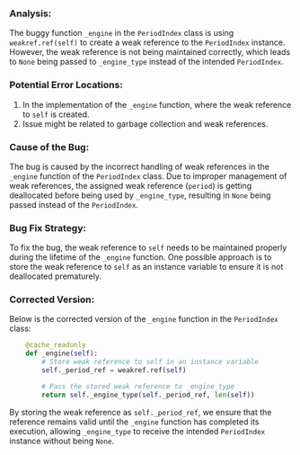 ### Analysis:
The buggy function `_engine` in the `PeriodIndex` class is using `weakref.ref(self)` to create a weak reference to the `PeriodIndex` instance. However, the weak reference is not being maintained correctly, which leads to `None` being passed to `_engine_type` instead of the intended `PeriodIndex`.

### Potential Error Locations:
1. In the implementation of the `_engine` function, where the weak reference to `self` is created.
2. Issue might be related to garbage collection and weak references.

### Cause of the Bug:
The bug is caused by the incorrect handling of weak references in the `_engine` function of the `PeriodIndex` class. Due to improper management of weak references, the assigned weak reference (`period`) is getting deallocated before being used by `_engine_type`, resulting in `None` being passed instead of the `PeriodIndex`.

### Bug Fix Strategy:
To fix the bug, the weak reference to `self` needs to be maintained properly during the lifetime of the `_engine` function. One possible approach is to store the weak reference to `self` as an instance variable to ensure it is not deallocated prematurely.

### Corrected Version:
Below is the corrected version of the `_engine` function in the `PeriodIndex` class:

```python
    @cache_readonly
    def _engine(self):
        # Store weak reference to self in an instance variable
        self._period_ref = weakref.ref(self)

        # Pass the stored weak reference to _engine_type
        return self._engine_type(self._period_ref, len(self))
```

By storing the weak reference as `self._period_ref`, we ensure that the reference remains valid until the `_engine` function has completed its execution, allowing `_engine_type` to receive the intended `PeriodIndex` instance without being `None`.